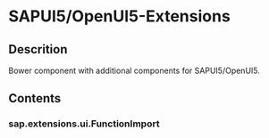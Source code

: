# SAPUI5/OpenUI5-Extensions

## Descrition

Bower component with additional components for SAPUI5/OpenUI5.

## Contents

### sap.extensions.ui.FunctionImport
